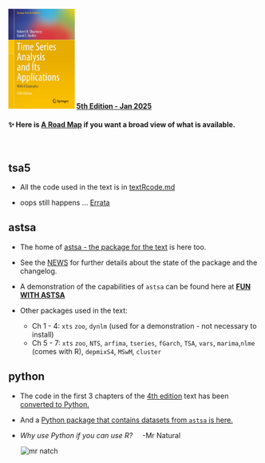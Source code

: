 <img src="cover.jpg" alt="tsa5"  height="200" >  [__5th Edition - Jan 2025__](https://link.springer.com/book/9783031705830)

 #### &#10024; Here is [A Road Map](https://nickpoison.github.io/) if you want a broad view of what is available.

 <br/>



## tsa5 

- All the  code used in the text  is in [textRcode.md](https://github.com/nickpoison/tsa5/blob/master/textRcode.md)

- oops still happens ... [Errata](Errata.md)


## astsa

- The home of [astsa - the package for the text](https://github.com/nickpoison/astsa) is here too.

- See the [NEWS](https://github.com/nickpoison/astsa/blob/master/NEWS.md) for further details about the state of the package and the changelog.

- A demonstration of the capabilities of `astsa` can be found here at [**FUN WITH ASTSA**](https://github.com/nickpoison/astsa/blob/master/fun_with_astsa/fun_with_astsa.md)

- Other packages used in the text:

   - Ch 1 - 4: `xts` `zoo`, `dynlm` (used for a demonstration - not necessary to install)
   - Ch 5 - 7: `xts` `zoo`, `NTS`, `arfima`, `tseries`, `fGarch`, `TSA`, `vars`, `marima`,`nlme`  (comes with R), `depmixS4`, `MSwM`, `cluster`


## python 

- The code in the first 3 chapters of the  [4th edition](https://github.com/nickpoison/tsa4) text has been [converted to Python.](https://github.com/borisgarbuzov/tsa4-python/tree/master/src)  

- And a [Python package that contains datasets from `astsa` is here.](https://pypi.org/project/astsadata/)

- _Why use Python if you can use R?_ &nbsp; &nbsp; -Mr Natural

&emsp; &ensp;<img src="https://github.com/nickpoison/astsa/blob/master/fun_with_astsa/figs/tool.png" alt="mr natch">


